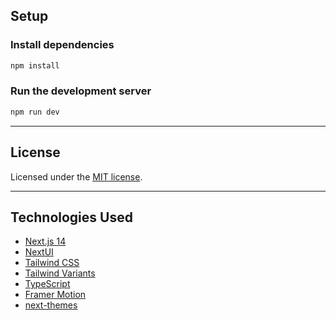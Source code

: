 ## Setup
### Install dependencies

```bash
npm install
```

### Run the development server

```bash
npm run dev
```
----

## License

Licensed under the [MIT license](https://github.com/nextui-org/next-pages-template/blob/main/LICENSE).

---
## Technologies Used

- [Next.js 14](https://nextjs.org/docs/getting-started)
- [NextUI](https://nextui.org)
- [Tailwind CSS](https://tailwindcss.com)
- [Tailwind Variants](https://tailwind-variants.org)
- [TypeScript](https://www.typescriptlang.org)
- [Framer Motion](https://www.framer.com/motion)
- [next-themes](https://github.com/pacocoursey/next-themes)
